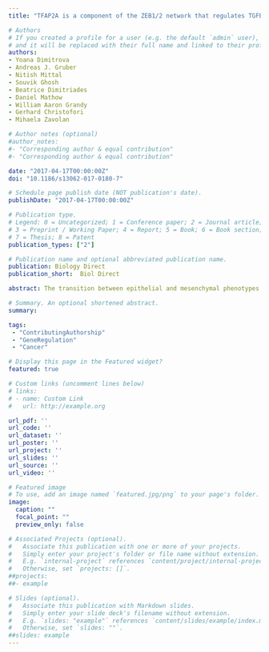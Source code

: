 ```yaml
---
title: "TFAP2A is a component of the ZEB1/2 network that regulates TGFB1-induced epithelial to mesenchymal transition"

# Authors
# If you created a profile for a user (e.g. the default `admin` user), write the username (folder name) here 
# and it will be replaced with their full name and linked to their profile.
authors:
- Yoana Dimitrova
- Andreas J. Gruber
- Nitish Mittal
- Souvik Ghosh
- Beatrice Dimitriades
- Daniel Mathow
- William Aaron Grandy
- Gerhard Christofori
- Mihaela Zavolan

# Author notes (optional)
#author_notes:
#- "Corresponding author & equal contribution"
#- "Corresponding author & equal contribution"

date: "2017-04-17T00:00:00Z"
doi: "10.1186/s13062-017-0180-7"

# Schedule page publish date (NOT publication's date).
publishDate: "2017-04-17T00:00:00Z"

# Publication type.
# Legend: 0 = Uncategorized; 1 = Conference paper; 2 = Journal article;
# 3 = Preprint / Working Paper; 4 = Report; 5 = Book; 6 = Book section;
# 7 = Thesis; 8 = Patent
publication_types: ["2"]

# Publication name and optional abbreviated publication name.
publication: Biology Direct
publication_short:  Biol Direct

abstract: The transition between epithelial and mesenchymal phenotypes (EMT) occurs in a variety of contexts. It is critical for mammalian development and it is also involved in tumor initiation and progression. Master transcription factor (TF) regulators of this process are conserved between mouse and human. From a computational analysis of a variety of high-throughput sequencing data sets we initially inferred that TFAP2A is connected to the core EMT network in both species. We then analysed publicly available human breast cancer data for TFAP2A expression and also studied the expression (by mRNA sequencing), activity (by monitoring the expression of its predicted targets), and binding (by electrophoretic mobility shift assay and chromatin immunoprecipitation) of this factor in a mouse mammary gland EMT model system (NMuMG) cell line. We found that upon induction of EMT, the activity of TFAP2A, reflected in the expression level of its predicted targets, is up-regulated in a variety of systems, both murine and human, while TFAP2A's expression is increased in more "stem-like" cancers. We provide strong evidence for the direct interaction between the TFAP2A TF and the ZEB2 promoter and we demonstrate that this interaction affects ZEB2 expression. Overexpression of TFAP2A from an exogenous construct perturbs EMT, however, in a manner similar to the downregulation of endogenous TFAP2A that takes place during EMT. Our study reveals that TFAP2A is a conserved component of the core network that regulates EMT, acting as a repressor of many genes, including ZEB2.

# Summary. An optional shortened abstract.
summary: 

tags:
 - "ContributingAuthorship"
 - "GeneRegulation"
 - "Cancer"

# Display this page in the Featured widget?
featured: true

# Custom links (uncomment lines below)
# links:
# - name: Custom Link
#   url: http://example.org

url_pdf: ''
url_code: ''
url_dataset: ''
url_poster: ''
url_project: ''
url_slides: ''
url_source: ''
url_video: ''

# Featured image
# To use, add an image named `featured.jpg/png` to your page's folder. 
image:
  caption: ""
  focal_point: ""
  preview_only: false

# Associated Projects (optional).
#   Associate this publication with one or more of your projects.
#   Simply enter your project's folder or file name without extension.
#   E.g. `internal-project` references `content/project/internal-project/index.md`.
#   Otherwise, set `projects: []`.
##projects:
##- example

# Slides (optional).
#   Associate this publication with Markdown slides.
#   Simply enter your slide deck's filename without extension.
#   E.g. `slides: "example"` references `content/slides/example/index.md`.
#   Otherwise, set `slides: ""`.
##slides: example
---
```


